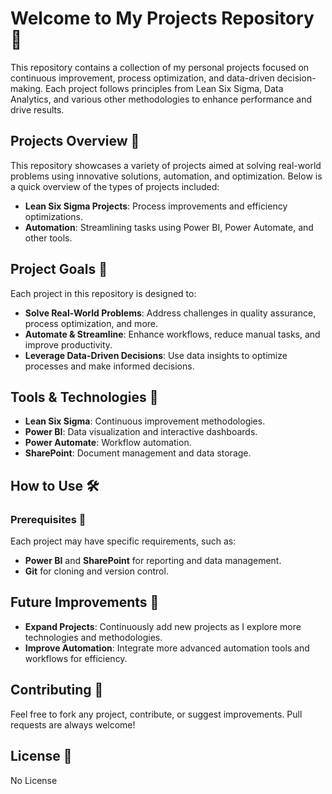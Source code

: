 # Welcome to My Projects Repository 🚀

This repository contains a collection of my personal projects focused on continuous improvement, process optimization, and data-driven decision-making. Each project follows principles from Lean Six Sigma, Data Analytics, and various other methodologies to enhance performance and drive results.

## Projects Overview 🌟
This repository showcases a variety of projects aimed at solving real-world problems using innovative solutions, automation, and optimization. Below is a quick overview of the types of projects included:

- **Lean Six Sigma Projects**: Process improvements and efficiency optimizations.
- **Automation**: Streamlining tasks using Power BI, Power Automate, and other tools.
  
## Project Goals 🎯
Each project in this repository is designed to:
- **Solve Real-World Problems**: Address challenges in quality assurance, process optimization, and more.
- **Automate & Streamline**: Enhance workflows, reduce manual tasks, and improve productivity.
- **Leverage Data-Driven Decisions**: Use data insights to optimize processes and make informed decisions.

## Tools & Technologies 🔧
- **Lean Six Sigma**: Continuous improvement methodologies.
- **Power BI**: Data visualization and interactive dashboards.
- **Power Automate**: Workflow automation.
- **SharePoint**: Document management and data storage.

## How to Use 🛠️

### Prerequisites 🔑
Each project may have specific requirements, such as:
- **Power BI** and **SharePoint** for reporting and data management.
- **Git** for cloning and version control.

## Future Improvements 🔮
- **Expand Projects**: Continuously add new projects as I explore more technologies and methodologies.
- **Improve Automation**: Integrate more advanced automation tools and workflows for efficiency.

## Contributing 🤝
Feel free to fork any project, contribute, or suggest improvements. Pull requests are always welcome!

## License 📜
No License
